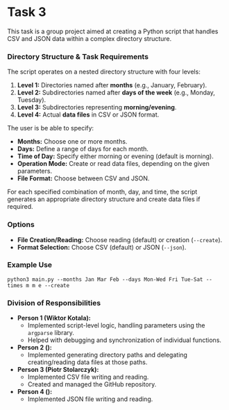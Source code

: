 # Task 3

This task is a group project aimed at creating a Python script that handles CSV and JSON data within a complex directory structure.

### Directory Structure & Task Requirements

The script operates on a nested directory structure with four levels:
1. **Level 1:** Directories named after **months** (e.g., January, February).
2. **Level 2:** Subdirectories named after **days of the week** (e.g., Monday, Tuesday).
3. **Level 3:** Subdirectories representing **morning/evening**.
4. **Level 4:** Actual **data files** in CSV or JSON format.

The user is be able to specify:
- **Months:** Choose one or more months.
- **Days:** Define a range of days for each month.
- **Time of Day:** Specify either morning or evening (default is morning).
- **Operation Mode:** Create or read data files, depending on the given parameters.
- **File Format:** Choose between CSV and JSON.

For each specified combination of month, day, and time, the script generates an appropriate directory structure and create data files if required.

### Options

- **File Creation/Reading:** Choose reading (default) or creation (`--create`).
- **Format Selection:** Choose CSV (default) or JSON (`--json`).

### Example Use
`python3 main.py --months Jan Mar Feb --days Mon-Wed Fri Tue-Sat --times m m e --create`

### Division of Responsibilities
- **Person 1 (Wiktor Kotala):**
  - Implemented script-level logic, handling parameters using the `argparse` library.
  - Helped with debugging and synchronization of individual functions.
- **Person 2 ():**
  - Implemented generating directory paths and delegating creating/reading data files at those paths.
- **Person 3 (Piotr Stolarczyk):**
  - Implemented CSV file writing and reading.
  - Created and managed the GitHub repository.
- **Person 4 ():**
  - Implemented JSON file writing and reading.
